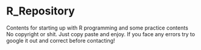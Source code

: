 # R_Repository
Contents for starting up with R programming and some practice contents
No copyright or shit. 
Just copy paste and enjoy.
If you face any errors try to google it out and correct before contacting!
